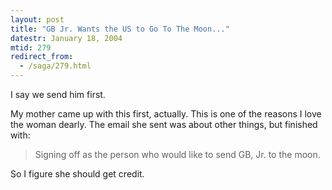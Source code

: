 ```yaml
---
layout: post
title: "GB Jr. Wants the US to Go To The Moon..."
datestr: January 18, 2004
mtid: 279
redirect_from:
  - /saga/279.html
---
```


I say we send him first.

My mother came up with this first, actually.  This is one of the reasons I love the
woman dearly.  The email she sent was about other things, but finished with:

> Signing off as the person who would like to send GB, Jr. to the moon.

So I figure she should get credit.
